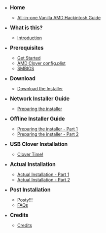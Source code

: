 * <big><b>Home</b></big>
    * [All-in-one Vanilla AMD Hackintosh Guide](/README.md)

* <big><b>What is this?</b></big>
    * [Introduction](/what-is-this/introduction.md)

* <big><b>Prerequisites</b></big>
    * [Get Started](/prerequisites/get-started/README.md)
    * [AMD Clover config.plist](/prerequisites/amd-clover-config.plist/README.md)
    * [SMBIOS](/prerequisites/amd-clover-config.plist/smbios.md)

* <big><b>Download</b></big>
    * [Download the Installer](/download/download.md)

* <big><b>Network Installer Guide</b></big>
    * [Preparing the installer ](/network-installer-guide/network-part-2/README.md)

* <big><b>Offline Installer Guide</b></big>
    * [Preparing the installer - Part 1](/offline-installer-guide/offline-part-2/README.md)
    * [Preparing the installer - Part 2](/offline-installer-guide/offline-part-3/README.md)

* <big><b>USB Clover Installation</a></b></big>
    * [Clover Time!](/clover-installtion/usb-clover/README.md)
* <big><b>Actual Installation</b></big>
    * [Actual Installation - Part 1](/actual-installation/actual-installation-part-1.md)
    * [Actual Installation - Part 2](/actual-installation/actual-installation-part-2.md)

* <big><b>Post Installation</b></big>
    * [Posty!!!](/post-installation/posty.md)
    * [FAQs](/post-installation/faqs.md)

* <big><b>Credits</b></big>
    * [Credits](/credits/credits.md)
